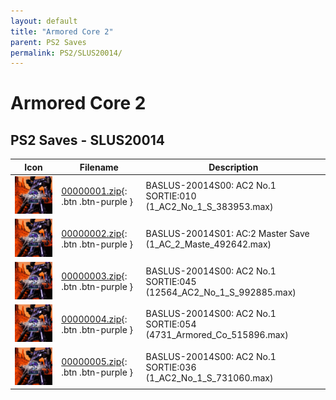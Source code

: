 ```yaml
---
layout: default
title: "Armored Core 2"
parent: PS2 Saves
permalink: PS2/SLUS20014/
---
```

# Armored Core 2

## PS2 Saves - SLUS20014

| Icon | Filename | Description |
|------|----------|-------------|
| ![Armored Core 2](icon0.png) | [00000001.zip](00000001.zip){: .btn .btn-purple } | BASLUS-20014S00: AC2 No.1 SORTIE:010 (1_AC2_No_1_S_383953.max) |
| ![Armored Core 2](icon0.png) | [00000002.zip](00000002.zip){: .btn .btn-purple } | BASLUS-20014S01: AC:2 Master Save (1_AC_2_Maste_492642.max) |
| ![Armored Core 2](icon0.png) | [00000003.zip](00000003.zip){: .btn .btn-purple } | BASLUS-20014S00: AC2 No.1 SORTIE:045 (12564_AC2_No_1_S_992885.max) |
| ![Armored Core 2](icon0.png) | [00000004.zip](00000004.zip){: .btn .btn-purple } | BASLUS-20014S00: AC2 No.1 SORTIE:054 (4731_Armored_Co_515896.max) |
| ![Armored Core 2](icon0.png) | [00000005.zip](00000005.zip){: .btn .btn-purple } | BASLUS-20014S00: AC2 No.1 SORTIE:036 (1_AC2_No_1_S_731060.max) |
